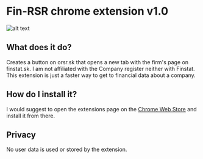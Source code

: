 # Fin-RSR chrome extension v1.0

![alt text](https://lh3.googleusercontent.com/4q7bGJwUfyTTBUuOgNbQ3-ohrmSFLgtAxPQphAQdfTnrRRNdPLQuJCkaEzYYAnQWS0hQj9wypntpooh2BWerFajI=s800-w800-h500 "Fin-RSR chrome extension v1.0")

## What does it do?
Creates a button on orsr.sk that opens a new tab with the firm's page on finstat.sk. I am not affiliated with the Company register neither with Finstat. This extension is just a faster way to get to financial data about a company.

## How do I install it?
I would suggest to open the extensions page on the [Chrome Web Store](https://chromewebstore.google.com/detail/fin-rsr/fjblcanpcgkflofabegihkabmiobfmon) and install it from there. 

## Privacy
No user data is used or stored by the extension.
